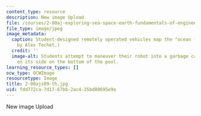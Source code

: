 ```yaml
---
content_type: resource
description: New image Upload
file: /courses/2-00aj-exploring-sea-space-earth-fundamentals-of-engineering-design-spring-2009/fdd772ca7d1767bb2ac425bd80695e9a_2-00ajs09-th.jpg
file_type: image/jpeg
image_metadata:
  caption: Student-designed remotely operated vehicles map the "ocean floor." (Image
    by Alex Techet.)
  credit: ''
  image-alt: Students attempt to maneuver their robot into a garbage can anchored
    on its side on the bottom of the pool.
learning_resource_types: []
ocw_type: OCWImage
resourcetype: Image
title: 2-00ajs09-th.jpg
uid: fdd772ca-7d17-67bb-2ac4-25bd80695e9a
---
```

New image Upload

